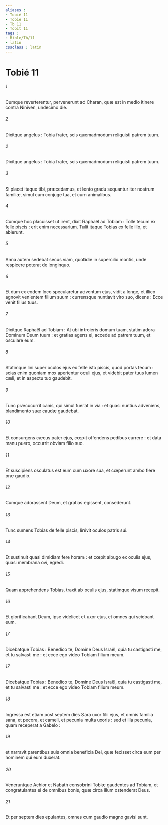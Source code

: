 ```yaml
---
aliases : 
- Tobié 11
- Tobie 11
- Tb 11
- Tobit 11
tags : 
- Bible/Tb/11
- latin
cssclass : latin
---
```


# Tobié 11

###### 1
Cumque reverterentur, pervenerunt ad Charan, quæ est in medio itinere contra Niniven, undecimo die.
###### 2
Dixitque angelus : Tobia frater, scis quemadmodum reliquisti patrem tuum.
###### 2
Dixitque angelus : Tobia frater, scis quemadmodum reliquisti patrem tuum.
###### 3
Si placet itaque tibi, præcedamus, et lento gradu sequantur iter nostrum familiæ, simul cum conjuge tua, et cum animalibus.
###### 4
Cumque hoc placuisset ut irent, dixit Raphaël ad Tobiam : Tolle tecum ex felle piscis : erit enim necessarium. Tulit itaque Tobias ex felle illo, et abierunt.
###### 5
Anna autem sedebat secus viam, quotidie in supercilio montis, unde respicere poterat de longinquo.
###### 6
Et dum ex eodem loco specularetur adventum ejus, vidit a longe, et illico agnovit venientem filium suum : currensque nuntiavit viro suo, dicens : Ecce venit filius tuus.
###### 7
Dixitque Raphaël ad Tobiam : At ubi introieris domum tuam, statim adora Dominum Deum tuum : et gratias agens ei, accede ad patrem tuum, et osculare eum.
###### 8
Statimque lini super oculos ejus ex felle isto piscis, quod portas tecum : scias enim quoniam mox aperientur oculi ejus, et videbit pater tuus lumen cæli, et in aspectu tuo gaudebit.
###### 9
Tunc præcucurrit canis, qui simul fuerat in via : et quasi nuntius adveniens, blandimento suæ caudæ gaudebat.
###### 10
Et consurgens cæcus pater ejus, cœpit offendens pedibus currere : et data manu puero, occurrit obviam filio suo.
###### 11
Et suscipiens osculatus est eum cum uxore sua, et cœperunt ambo flere præ gaudio.
###### 12
Cumque adorassent Deum, et gratias egissent, consederunt.
###### 13
Tunc sumens Tobias de felle piscis, linivit oculos patris sui.
###### 14
Et sustinuit quasi dimidiam fere horam : et cœpit albugo ex oculis ejus, quasi membrana ovi, egredi.
###### 15
Quam apprehendens Tobias, traxit ab oculis ejus, statimque visum recepit.
###### 16
Et glorificabant Deum, ipse videlicet et uxor ejus, et omnes qui sciebant eum.
###### 17
Dicebatque Tobias : Benedico te, Domine Deus Israël, quia tu castigasti me, et tu salvasti me : et ecce ego video Tobiam filium meum.
###### 17
Dicebatque Tobias : Benedico te, Domine Deus Israël, quia tu castigasti me, et tu salvasti me : et ecce ego video Tobiam filium meum.
###### 18
Ingressa est etiam post septem dies Sara uxor filii ejus, et omnis familia sana, et pecora, et cameli, et pecunia multa uxoris : sed et illa pecunia, quam receperat a Gabelo :
###### 19
et narravit parentibus suis omnia beneficia Dei, quæ fecisset circa eum per hominem qui eum duxerat.
###### 20
Veneruntque Achior et Nabath consobrini Tobiæ gaudentes ad Tobiam, et congratulantes ei de omnibus bonis, quæ circa illum ostenderat Deus.
###### 21
Et per septem dies epulantes, omnes cum gaudio magno gavisi sunt.
